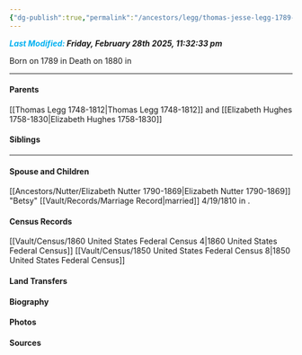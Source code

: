 ```yaml
---
{"dg-publish":true,"permalink":"/ancestors/legg/thomas-jesse-legg-1789-1880/","tags":["Thomas-Jesse-Legg"]}
---
```


***<font color="#00b0f0">Last Modified:</font> Friday, February 28th 2025, 11:32:33 pm***

Born on  1789 in <!-- link to place -->
Death on 1880 in <!-- link to place -->

---
#### Parents

[[Thomas Legg 1748-1812\|Thomas Legg 1748-1812]] and [[Elizabeth Hughes 1758-1830\|Elizabeth Hughes 1758-1830]]
#### Siblings
<!-- Link to sibling -->

---
#### Spouse and Children
[[Ancestors/Nutter/Elizabeth Nutter 1790-1869\|Elizabeth Nutter 1790-1869]] "Betsy" [[Vault/Records/Marriage Record\|married]] 4/19/1810 in <!-- link to place -->.
<!-- Link to child -->

#### Census Records
[[Vault/Census/1860 United States Federal Census 4\|1860 United States Federal Census]]
[[Vault/Census/1850 United States Federal Census 8\|1850 United States Federal Census]]
#### Land Transfers

#### Biography

#### Photos

#### Sources

